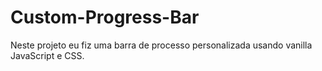 # Custom-Progress-Bar


Neste projeto eu fiz uma barra de processo personalizada usando vanilla JavaScript e CSS.

